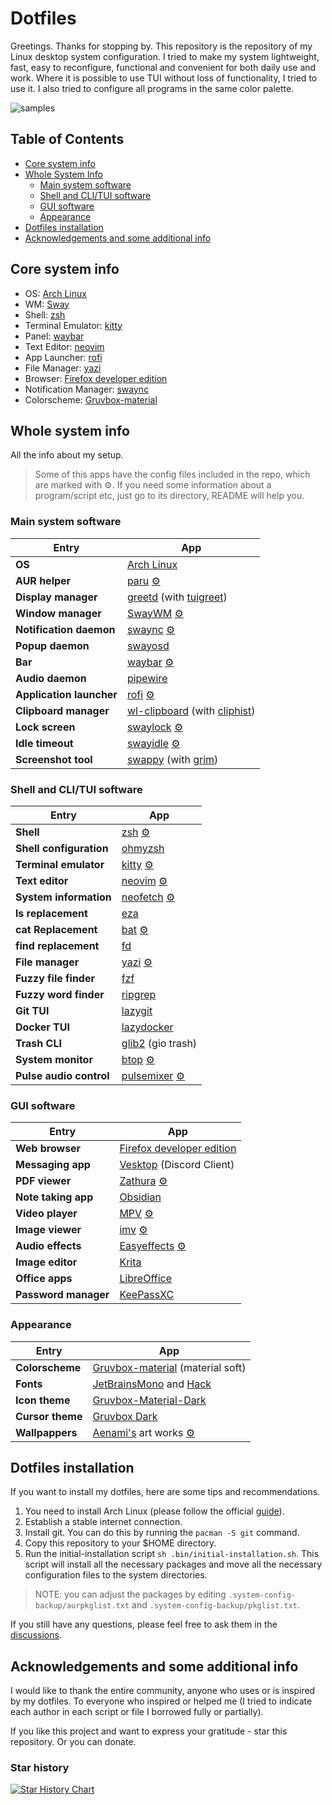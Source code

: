 # Dotfiles

Greetings. Thanks for stopping by. This repository is the repository of my Linux
desktop system configuration. I tried to make my system lightweight, fast, easy
to reconfigure, functional and convenient for both daily use and work. Where it
is possible to use TUI without loss of functionality, I tried to use it. I also
tried to configure all programs in the same color palette.

![samples](assets/final.png "Gallery")

## Table of Contents

- [Core system info](#core-system-info)
- [Whole System Info](#whole-system-info)
  - [Main system software](#main-system-software)
  - [Shell and CLI/TUI software](#shell-and-clitui-software)
  - [GUI software](#gui-software)
  - [Appearance](#appearance)
- [Dotfiles installation](#dotfiles-installation)
- [Acknowledgements and some additional info](#acknowledgements-and-some-additional-info)

## Core system info

- OS: [Arch Linux](https://archlinux.org/)
- WM: [Sway](https://github.com/swaywm/sway/)
- Shell: [zsh](https://github.com/zsh-users/zsh/)
- Terminal Emulator: [kitty](https://github.com/kovidgoyal/kitty/)
- Panel: [waybar](https://github.com/Alexays/Waybar/)
- Text Editor: [neovim](https://github.com/neovim/neovim/)
- App Launcher: [rofi](https://github.com/lbonn/rofi/)
- File Manager: [yazi](https://github.com/sxyazi/yazi/)
- Browser: [Firefox developer edition](https://www.mozilla.org/en-US/firefox/developer/)
- Notification Manager: [swaync](https://github.com/ErikReider/SwayNotificationCenter/)
- Colorscheme: [Gruvbox-material](https://github.com/sainnhe/gruvbox-material/)

## Whole system info
<!-- markdownlint-disable MD013 -->
All the info about my setup.

> Some of this apps have the config files included in the repo, which are
  marked with :gear:. If you need some information about a program/script etc,
  just go to its directory, README will help you.

### Main system software

| Entry                          | App                                                                                                              |
| ------------------------------ | ---------------------------------------------------------------------------------------------------------------- |
| **OS**                         | [Arch Linux](https://archlinux.org/)                                                                             |
| **AUR helper**                 | [paru](https://github.com/Morganamilo/paru/) [:gear:](../.config/paru/)                                          |
| **Display manager**            | [greetd](https://sr.ht/~kennylevinsen/greetd/) (with [tuigreet](https://github.com/apognu/tuigreet/))            |
| **Window manager**             | [SwayWM](https://github.com/swaywm/sway/) [:gear:](../.config/sway/)                                             |
| **Notification daemon**        | [swaync](https://github.com/ErikReider/SwayNotificationCenter/) [:gear:](../.config/swaync/)                     |
| **Popup daemon**               | [swayosd](https://github.com/ErikReider/SwayOSD/)                                                                |
| **Bar**                        | [waybar](https://github.com/Alexays/Waybar/) [:gear:](../.config/waybar/)                                        |
| **Audio daemon**               | [pipewire](https://github.com/PipeWire/pipewire/)                                                                |
| **Application launcher**       | [rofi](https://github.com/lbonn/rofi/) [:gear:](../.config/rofi/)                                                |
| **Clipboard manager**          | [wl-clipboard](https://github.com/bugaevc/wl-clipboard/) (with [cliphist](https://github.com/sentriz/cliphist/)) |
| **Lock screen**                | [swaylock](https://github.com/jirutka/swaylock-effects/) [:gear:](../.config/swaylock/)                          |
| **Idle timeout**               | [swayidle](https://github.com/hyprwm/hypridle/) [:gear:](../.config/swayidle/)                                   |
| **Screenshot tool**            | [swappy](https://github.com/jtheoof/swappy/) (with [grim](https://sr.ht/~emersion/grim/))                        |

### Shell and CLI/TUI software

| Entry                       | App                                                                                             |
| --------------------------- | ----------------------------------------------------------------------------------------------- |
| **Shell**                   | [zsh](https://github.com/zsh-users/zsh/) [:gear:](../.zshrc)                                    |
| **Shell configuration**     | [ohmyzsh](https://github.com/ohmyzsh/ohmyzsh/)                                                  |
| **Terminal emulator**       | [kitty](https://sw.kovidgoyal.net/kitty/) [:gear:](../.config/kitty/)                           |
| **Text editor**             | [neovim](https://neovim.io/) [:gear:](../.config/nvim/)                                         |
| **System information**      | [neofetch](https://github.com/dylanaraps/neofetch/) [:gear:](../.config/neofetch/)              |
| **ls replacement**          | [eza](https://github.com/eza-community/eza/)                                                    |
| **cat Replacement**         | [bat](https://github.com/sharkdp/bat/) [:gear:](../.config/bat/)                                |
| **find replacement**        | [fd](https://github.com/sharkdp/fd/)                                                            |
| **File manager**            | [yazi](https://github.com/sxyazi/yazi/) [:gear:](../.config/yazi/)                              |
| **Fuzzy file finder**       | [fzf](https://github.com/junegunn/fzf/)                                                         |
| **Fuzzy word finder**       | [ripgrep](https://github.com/BurntSushi/ripgrep/)                                               |
| **Git TUI**                 | [lazygit](https://github.com/jesseduffield/lazygit/)                                            |
| **Docker TUI**              | [lazydocker](https://github.com/jesseduffield/lazydocker/)                                      |
| **Trash CLI**               | [glib2](https://archlinux.org/packages/core/x86_64/glib2) (gio trash)                           |
| **System monitor**          | [btop](https://github.com/aristocratos/btop/) [:gear:](../.config/btop/)                        |
| **Pulse audio control**     | [pulsemixer](https://github.com/GeorgeFilipkin/pulsemixer/) [:gear:](../.config/pulsemixer.cfg) |

### GUI software

| Entry                    | App                                                                                   |
| ------------------------ | ------------------------------------------------------------------------------------- |
| **Web browser**          | [Firefox developer edition](https://www.mozilla.org/en-US/firefox/developer/)         |
| **Messaging app**        | [Vesktop](https://github.com/Vencord/Vesktop/) (Discord Client)                       |
| **PDF viewer**           | [Zathura](https://github.com/pwmt/zathura/) [:gear:](../.config/zathura/)             |
| **Note taking app**      | [Obsidian](https://obsidian.md/)                                                      |
| **Video player**         | [MPV](https://github.com/mpv-player/mpv/) [:gear:](../.config/mpv/)                   |
| **Image viewer**         | [imv](https://github.com/eXeC64/imv/) [:gear:](../.config/imv/)                       |
| **Audio effects**        | [Easyeffects](https://github.com/wwmm/easyeffects/) [:gear:](../.config/easyeffects/) |
| **Image editor**         | [Krita](https://krita.org/)                                                           |
| **Office apps**          | [LibreOffice](https://www.libreoffice.org/)                                           |
| **Password manager**     | [KeePassXC](https://github.com/keepassxreboot/keepassxc/)                             |

### Appearance

| Entry                           | App                                                                                                           |
| ------------------------------- | ------------------------------------------------------------------------------------------------------------- |
| **Colorscheme**                 | [Gruvbox-material](https://github.com/sainnhe/gruvbox-material/) (material soft)                              |
| **Fonts**                       | [JetBrainsMono](https://www.jetbrains.com/es-es/lp/mono/) and [Hack](https://github.com/source-foundry/Hack/) |
| **Icon theme**                  | [Gruvbox-Material-Dark](https://github.com/TheGreatMcPain/gruvbox-material-gtk/)                              |
| **Cursor theme**                | [Gruvbox Dark](https://gitlab.com/cursors/simp1e/)                                                            |
| **Wallpappers**                 | [Aenami's](https://www.instagram.com/aenami.art/) art works [:gear:](../.wallpaper/)                          |

## Dotfiles installation

If you want to install my dotfiles, here are some tips and recommendations.

1. You need to install Arch Linux (please follow the official
   [guide](https://wiki.archlinux.org/title/Installation_guide)).
2. Establish a stable internet connection.
3. Install git. You can do this by running the `pacman -S git` command.
4. Copy this repository to your $HOME directory.
5. Run the initial-installation script `sh .bin/initial-installation.sh`. This
   script will install all the necessary packages and move all the necessary
   configuration files to the system directories.

> NOTE: you can adjust the packages by editing
  `.system-config-backup/aurpkglist.txt` and `.system-config-backup/pkglist.txt`.

If you still have any questions, please feel free to ask them in the
[discussions](https://github.com/CelticBoozer/dotfiles/discussions/).

## Acknowledgements and some additional info

I would like to thank the entire community, anyone who uses or is inspired by
my dotfiles. To everyone who inspired or helped me (I tried to indicate each
author in each script or file I borrowed fully or partially).

If you like this project and want to express your gratitude - star this
repository. Or you can donate.

### Star history

[![Star History Chart](https://api.star-history.com/svg?repos=CelticBoozer/dotfiles&type=Timeline&theme=dark)](https://star-history.com/#CelticBoozer/dotfiles&Timeline)
